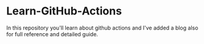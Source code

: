 # Learn-GitHub-Actions
In this repository you'll learn about github actions and I've added a  blog also for full reference and detailed guide.
